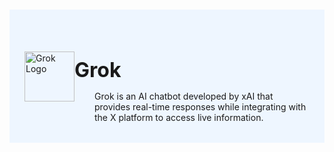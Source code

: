 #

<div class="header">
  <div class="inner">
    <img src="/static/images/logos/grok-logo.png" alt="Grok Logo">
    <div>
      <h1>Grok</h1>
      <p style="padding-left: 2rem; margin-bottom: 0;">Grok is an AI chatbot developed by xAI that provides real-time responses while integrating with the X platform to access live information.</p>
    </div>
  </div>
</div>

<style>
  /* Headers */
  .header {
    display: flex;
    align-items: center;
    justify-content: space-between;
    padding: 2rem 1.5rem;
    margin-bottom: 2rem;
    background-color: #eef6ff;
  }
  .header .inner {
    display: flex;
    align-items: center;
    justify-content: start;
  }
  .header img {
    width: 80px;
  }
  .header h1 {
    margin-left: 0;
    font-size: 2rem;
    margin-bottom: 0.25rem;
  }
  .header p {
    padding-left: 2rem;
    margin-bottom: 0;
  }
</style>